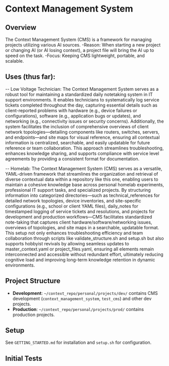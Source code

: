 # Context Management System

## Overview
The Context Management System (CMS) is a framework for managing projects utilizing various AI sources.
  -Reason: When starting a new project or changing AI (or AI losing context), a project file will bring the AI up to speed on the task.
  -Focus: Keeping CMS lightweight, portable, and scalable.

## Uses (thus far): 

  -- Low Voltage Technician: The Context Management System serves as a robust tool for maintaining a standardized daily notetaking system in IT support environments. It enables technicians to systematically log service tickets completed throughout the day, capturing essential details such as client-reported problems with hardware (e.g., device failures or configurations), software (e.g., application bugs or updates), and networking (e.g., connectivity issues or security concerns). Additionally, the system facilitates the inclusion of comprehensive overviews of client network topologies—detailing components like routers, switches, servers, and endpoints—and site maps for visual reference, ensuring all contextual information is centralized, searchable, and easily updatable for future reference or team collaboration. This approach streamlines troubleshooting, enhances knowledge sharing, and supports compliance with service level agreements by providing a consistent format for documentation.

  -- Homelab: The Context Management System (CMS) serves as a versatile, YAML-driven framework that streamlines the organization and retrieval of diverse contextual data within a repository like this one, enabling users to maintain a cohesive knowledge base across personal homelab experiments, professional IT support tasks, and specialized projects. By structuring information into categorized directories—such as technical_references for detailed network topologies, device inventories, and site-specific configurations (e.g., school or client YAML files), daily_notes for timestamped logging of service tickets and resolutions, and projects for development and production workflows—CMS facilitates standardized note-taking that captures client hardware/software/networking issues, overviews of topologies, and site maps in a searchable, updatable format. This setup not only enhances troubleshooting efficiency and team collaboration through scripts like validate_structure.sh and setup.sh but also supports hobbyist revivals by allowing seamless updates to master_context.yaml or project_files.yaml, ensuring all elements remain interconnected and accessible without redundant effort, ultimately reducing cognitive load and improving long-term knowledge retention in dynamic environments.

## Project Structure
- **Development**: `~/context_repo/personal/projects/dev/` contains CMS development (`context_management_system`, `test_cms`) and other dev projects.
- **Production**: `~/context_repo/personal/projects/prod/` contains production projects.

## Setup
See `GETTING_STARTED.md` for installation and `setup.sh` for configuration.

## Initial Tests
